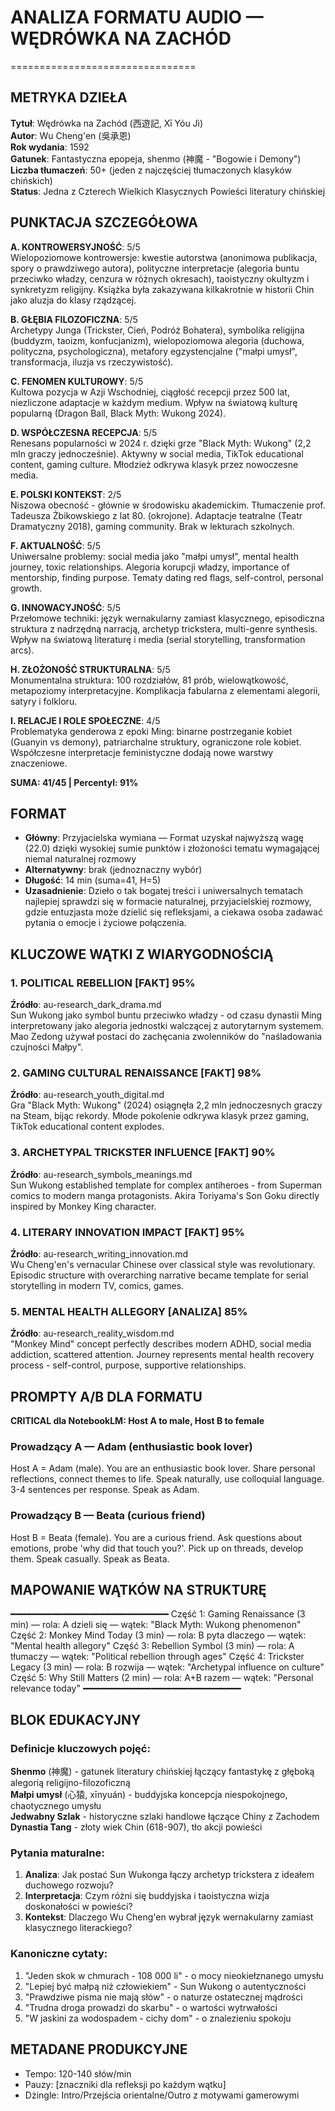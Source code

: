 # ANALIZA FORMATU AUDIO — WĘDRÓWKA NA ZACHÓD
================================

## METRYKA DZIEŁA

**Tytuł**: Wędrówka na Zachód (西遊記, Xī Yóu Jì)  
**Autor**: Wu Cheng'en (吳承恩)  
**Rok wydania**: 1592  
**Gatunek**: Fantastyczna epopeja, shenmo (神魔 - "Bogowie i Demony")  
**Liczba tłumaczeń**: 50+ (jeden z najczęściej tłumaczonych klasyków chińskich)  
**Status**: Jedna z Czterech Wielkich Klasycznych Powieści literatury chińskiej  

## PUNKTACJA SZCZEGÓŁOWA

**A. KONTROWERSYJNOŚĆ**: 5/5  
Wielopoziomowe kontrowersje: kwestie autorstwa (anonimowa publikacja, spory o prawdziwego autora), polityczne interpretacje (alegoria buntu przeciwko władzy, cenzura w różnych okresach), taoistyczny okultyzm i synkretyzm religijny. Książka była zakazywana kilkakrotnie w historii Chin jako aluzja do klasy rządzącej.

**B. GŁĘBIA FILOZOFICZNA**: 5/5  
Archetypy Junga (Trickster, Cień, Podróż Bohatera), symbolika religijna (buddyzm, taoizm, konfucjanizm), wielopoziomowa alegoria (duchowa, polityczna, psychologiczna), metafory egzystencjalne ("małpi umysł", transformacja, iluzja vs rzeczywistość).

**C. FENOMEN KULTUROWY**: 5/5  
Kultowa pozycja w Azji Wschodniej, ciągłość recepcji przez 500 lat, niezliczone adaptacje w każdym medium. Wpływ na światową kulturę popularną (Dragon Ball, Black Myth: Wukong 2024).

**D. WSPÓŁCZESNA RECEPCJA**: 5/5  
Renesans popularności w 2024 r. dzięki grze "Black Myth: Wukong" (2,2 mln graczy jednocześnie). Aktywny w social media, TikTok educational content, gaming culture. Młodzież odkrywa klasyk przez nowoczesne media.

**E. POLSKI KONTEKST**: 2/5  
Niszowa obecność - głównie w środowisku akademickim. Tłumaczenie prof. Tadeusza Żbikowskiego z lat 80. (okrojone). Adaptacje teatralne (Teatr Dramatyczny 2018), gaming community. Brak w lekturach szkolnych.

**F. AKTUALNOŚĆ**: 5/5  
Uniwersalne problemy: social media jako "małpi umysł", mental health journey, toxic relationships. Alegoria korupcji władzy, importance of mentorship, finding purpose. Tematy dating red flags, self-control, personal growth.

**G. INNOWACYJNOŚĆ**: 5/5  
Przełomowe techniki: język wernakularny zamiast klasycznego, episodiczna struktura z nadrzędną narracją, archetyp trickstera, multi-genre synthesis. Wpływ na światową literaturę i media (serial storytelling, transformation arcs).

**H. ZŁOŻONOŚĆ STRUKTURALNA**: 5/5  
Monumentalna struktura: 100 rozdziałów, 81 prób, wielowątkowość, metapoziomy interpretacyjne. Komplikacja fabularna z elementami alegorii, satyry i folkloru.

**I. RELACJE I ROLE SPOŁECZNE**: 4/5  
Problematyka genderowa z epoki Ming: binarne postrzeganie kobiet (Guanyin vs demony), patriarchalne struktury, ograniczone role kobiet. Współczesne interpretacje feministyczne dodają nowe warstwy znaczeniowe.

**SUMA: 41/45 | Percentyl: 91%**

## FORMAT

- **Główny**: Przyjacielska wymiana — Format uzyskał najwyższą wagę (22.0) dzięki wysokiej sumie punktów i złożoności tematu wymagającej niemal naturalnej rozmowy
- **Alternatywny**: brak (jednoznaczny wybór)
- **Długość**: 14 min (suma=41, H=5)
- **Uzasadnienie**: Dzieło o tak bogatej treści i uniwersalnych tematach najlepiej sprawdzi się w formacie naturalnej, przyjacielskiej rozmowy, gdzie entuzjasta może dzielić się refleksjami, a ciekawa osoba zadawać pytania o emocje i życiowe połączenia.

## KLUCZOWE WĄTKI Z WIARYGODNOŚCIĄ

### 1. **POLITICAL REBELLION** [FAKT] 95%
**Źródło**: au-research_dark_drama.md  
Sun Wukong jako symbol buntu przeciwko władzy - od czasu dynastii Ming interpretowany jako alegoria jednostki walczącej z autorytarnym systemem. Mao Zedong używał postaci do zachęcania zwolenników do "naśladowania czujności Małpy".

### 2. **GAMING CULTURAL RENAISSANCE** [FAKT] 98%
**Źródło**: au-research_youth_digital.md  
Gra "Black Myth: Wukong" (2024) osiągnęła 2,2 mln jednoczesnych graczy na Steam, bijąc rekordy. Młode pokolenie odkrywa klasyk przez gaming, TikTok educational content explodes.

### 3. **ARCHETYPAL TRICKSTER INFLUENCE** [FAKT] 90%
**Źródło**: au-research_symbols_meanings.md  
Sun Wukong established template for complex antiheroes - from Superman comics to modern manga protagonists. Akira Toriyama's Son Goku directly inspired by Monkey King character.

### 4. **LITERARY INNOVATION IMPACT** [FAKT] 95%
**Źródło**: au-research_writing_innovation.md  
Wu Cheng'en's vernacular Chinese over classical style was revolutionary. Episodic structure with overarching narrative became template for serial storytelling in modern TV, comics, games.

### 5. **MENTAL HEALTH ALLEGORY** [ANALIZA] 85%
**Źródło**: au-research_reality_wisdom.md  
"Monkey Mind" concept perfectly describes modern ADHD, social media addiction, scattered attention. Journey represents mental health recovery process - self-control, purpose, supportive relationships.

## PROMPTY A/B DLA FORMATU

**CRITICAL dla NotebookLM: Host A to male, Host B to female**

### Prowadzący A — Adam (enthusiastic book lover)
Host A = Adam (male). You are an enthusiastic book lover. Share personal reflections, connect themes to life. Speak naturally, use colloquial language. 3-4 sentences per response. Speak as Adam.

### Prowadzący B — Beata (curious friend)
Host B = Beata (female). You are a curious friend. Ask questions about emotions, probe 'why did that touch you?'. Pick up on threads, develop them. Speak casually. Speak as Beata.

## MAPOWANIE WĄTKÓW NA STRUKTURĘ
━━━━━━━━━━━━━━━━━━━━━━━━━━━━━━
Część 1: Gaming Renaissance (3 min) — rola: A dzieli się — wątek: "Black Myth: Wukong phenomenon"
Część 2: Monkey Mind Today (3 min) — rola: B pyta dlaczego — wątek: "Mental health allegory"
Część 3: Rebellion Symbol (3 min) — rola: A tłumaczy — wątek: "Political rebellion through ages"
Część 4: Trickster Legacy (3 min) — rola: B rozwija — wątek: "Archetypal influence on culture"
Część 5: Why Still Matters (2 min) — rola: A+B razem — wątek: "Personal relevance today"
━━━━━━━━━━━━━━━━━━━━━━━━━━━━━━

## BLOK EDUKACYJNY

### Definicje kluczowych pojęć:
**Shenmo** (神魔) - gatunek literatury chińskiej łączący fantastykę z głęboką alegorią religijno-filozoficzną  
**Małpi umysł** (心猿, xīnyuán) - buddyjska koncepcja niespokojnego, chaotycznego umysłu  
**Jedwabny Szlak** - historyczne szlaki handlowe łączące Chiny z Zachodem  
**Dynastia Tang** - złoty wiek Chin (618-907), tło akcji powieści  

### Pytania maturalne:
1. **Analiza**: Jak postać Sun Wukonga łączy archetyp trickstera z ideałem duchowego rozwoju?
2. **Interpretacja**: Czym różni się buddyjska i taoistyczna wizja doskonałości w powieści?
3. **Kontekst**: Dlaczego Wu Cheng'en wybrał język wernakularny zamiast klasycznego literackiego?

### Kanoniczne cytaty:
1. "Jeden skok w chmurach - 108 000 li" - o mocy nieokiełznanego umysłu
2. "Lepiej być małpą niż człowiekiem" - Sun Wukong o autentyczności  
3. "Prawdziwe pisma nie mają słów" - o naturze ostatecznej mądrości
4. "Trudna droga prowadzi do skarbu" - o wartości wytrwałości
5. "W jaskini za wodospadem - cichy dom" - o znalezieniu spokoju

## METADANE PRODUKCYJNE
- Tempo: 120-140 słów/min
- Pauzy: [znaczniki dla refleksji po każdym wątku]
- Dżingle: Intro/Przejścia orientalne/Outro z motywami gamerowymi